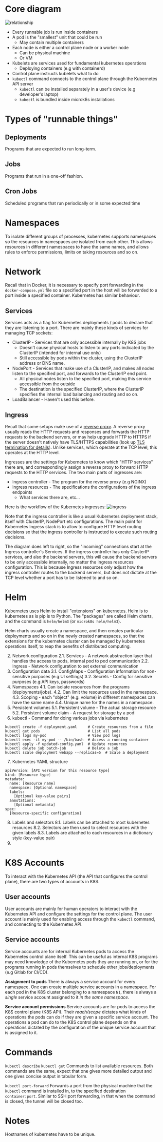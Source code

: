 # Core diagram

![relationship](core_relationship.png)

 * Every runnable job is run inside containers
 * A pod is the "smallest" unit that could be run
    * May contain multiple containers
 * Each node is either a control plane node or a worker node
    * Can be physical machine
    * Or VM
 * Kubelets are services used for fundamental kubernetes operations
    * Deploying containers (e.g with containerd)
 * Control plane instructs kubelets what to do
 * `kubectl` command connects to the control plane through the Kubernetes API server
    * `kubectl` can be installed separately in a user's device (e.g developer's laptop)
    * `kubectl` is bundled inside microk8s installations

# Types of "runnable things"
## Deployments
Programs that are expected to run long-term.
## Jobs
Programs that run in a one-off fashion.
## Cron Jobs
Scheduled programs that run periodically or in some expected time

# Namespaces
To isolate different groups of processes, kubernetes supports namespaces so the resources in namespaces are isolated from each other. This allows resources in different namespaces to have the same names, and allows rules to enforce permissions, limits on taking resources and so on.

# Network
Recall that in Docker, it is necessary to specify port forwarding in the `docker-compose.yml` file so a specified port in the host will be forwarded to a port inside a specified container. Kubernetes has similar behaviour.

## Services
Services acts as a flag for Kubernetes deployments / pods to declare that they are listening to a port. There are mainly these kinds of services for managing TCP sockets:
  * ClusterIP - Services that are only accessible internally by K8S jobs
    * Doesn't cause physical hosts to listen to any ports indicated by the ClusterIP (intended for internal use only)
    * Still accessible by pods within the cluster, using the ClusterIP address or DNS name.
  * NodePort - Services that make use of a ClusterIP, and makes all nodes listen to the specified port, and forwards to the ClusterIP end point.
    * All physical nodes listen to the specified port, making this service accessible from the outside
    * The destination is the specified ClusterIP, where the ClusterIP specifies the internal load balancing and routing and so on.
  * LoadBalancer - Haven't used this before.

## Ingress
Recall that some setups make use of a [reverse proxy](../encryption.md#encryption-reverse-proxy). A reverse proxy usually reads the HTTP requests and responses and forwards the HTTP requests to the backend servers, or may help upgrade HTTP to HTTPS if the server doesn't natively have TLS/HTTPS capabilities (look up [TLS termination for details](https://en.wikipedia.org/wiki/TLS_termination_proxy)). Unlike services, which operate at the TCP level, this operates at the HTTP level.

Ingresses are the settings for Kubernetes to know which "HTTP services" there are, and correspondingly assign a reverse proxy to forward HTTP requests to the HTTP services. The two main parts of ingresses are:

 * Ingress controller - The program for the reverse proxy (e.g NGINX)
 * Ingress resources - The specifications the configurations of the ingress endpoints
    * What services there are, etc...

Here is the workflow of the Kubernetes ingresses:
![ingress](ingress.png)

Note that the ingress controller is like a usual Kubernetes deployment stack, itself with ClusterIP, NodePort etc configurations. The main point for Kubernetes Ingress stack is to allow to configure HTTP level routing decisions so that the ingress controller is instructed to execute such routing decisions.

The diagram does left to right, so the "incoming" connections start at the Ingress controller's Services. If the ingress controller has only ClusterIP services, and also the backend servers, this will cause the backend servers to be only accessible internally, no matter the Ingress resources configuration. This is because Ingress resources only adjust how the ingress controller routes to the backend servers, but does not dictate at the TCP level whether a port has to be listened to and so on.

# Helm
Kubernetes uses Helm to install "extensions" on kubernetes. Helm is to kubernetes as is pip is to Python. The "packages" are called Helm charts, and the command is `helm/helm3` (or `microk8s helm/helm3`). 

Helm charts usually create a namespace, and then creates particular deployments and so on in the newly created namespaces, so that the extensions for the kubernetes cluster can be managed by kubernetes operations itself, to reap the benefits of distributed computing.

2. Network configuration
  2.1. Services - A network abstraction layer that handles the access to pods, internal pod to pod communication
  2.2. Ingress - Network configuration to set external communication
3. Configuration data
  3.1. ConfigMaps - Configuration information for non-sensitive purposes (e.g UI settings)
  3.2. Secrets - Config for sensitive purposes (e.g API keys, passwords)
4. Namespaces
  4.1. Can isolate resources from the programs (deployments/jobs).
  4.2. Can limit the resources used in the namespace.
  4.3. Scoping - each "object" (e.g. volume) in different namespaces can have the same name
  4.4. Unique name for the names in a namespace.
5. Persistent volumes
  5.1. Persistent volume - The actual storage resource
  5.2. Persistent volume claim - A request for storage by a pod
6. kubectl - Command for doing various jobs via kubernetes
```
kubectl create -f deployment.yaml     # Create resources from a file
kubectl get pods                      # List all pods
kubectl logs my-pod                   # View pod logs
kubectl exec -it my-pod -- /bin/bash  # Access a running container
kubectl apply -f updated-config.yaml  # Update resources
kubectl delete job batch-job          # Delete a job
kubectl scale deployment webapp --replicas=5  # Scale a deployment
```
7. Kubernetes YAML structure
```
apiVersion: [API version for this resource type]
kind: [Resource type]
metadata:
  name: [Resource name]
  namespace: [Optional namespace]
  labels:
    [Optional key-value pairs]
  annotations:
    [Optional metadata]
spec:
  [Resource-specific configuration]
```
8. Labels and selectors
   8.1. Labels can be attached to most kubernetes resources
   8.2. Selectors are then used to select resources with the given labels
   8.3. Labels are attached to each resources in a dictionary style (key-value pair)
9. 

# K8S Accounts
To interact with the Kubernetes API (the API that configures the control plane), there are two types of accounts in K8S.
## User accounts
User accounts are mainly for human operators to interact with the Kubernetes API and configure the settings for the control plane. The user account is mainly used for enabling access through the `kubectl` command, and connecting to the Kubernetes API.

## Service accounts
Service accounts are for internal Kubernetes pods to access the Kubernetes control plane itself. This can be useful as internal K8S programs may need knowledge of the Kubernetes pods they are running on, or for the programs running in pods themselves to schedule other jobs/deployments (e.g Gitlab for CI/CD).

**Assignment to pods** There is always a service account for every namespace. One can create multiple service accounts in a namespace. For each pod in the K8S cluster belonging to a namespace `N1`, there is always a *single* service account assigned to it *in the same namespace*.

**Service account permissions** Service accounts are for pods to access the K8S control plane (K8S API). Their *reach/scope* dictates what kinds of operations the pods can do if they are given a specific service account. The operations a pod can do to the K8S control plane depends on the operations dictated by the configuration of the unique service account that is assigned to it.

# Commands
`kubectl describe`
`kubectl get`
Commands to list available resources. Both commands are the same, expect that one gives more detailed output and one gives concise output in tabular form.

`kubectl port-forward`
Forwards a port from the physical machine that the `kubectl` command is installed in, to the specified destination `container:port`. Similar to SSH port forwarding, in that when the command is closed, the tunnel will be closed too.


# Notes
Hostnames of kubernetes have to be unique.